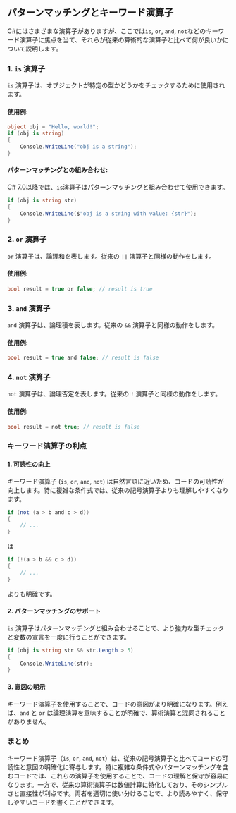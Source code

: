 ## パターンマッチングとキーワード演算子

C#にはさまざまな演算子がありますが、ここでは`is`, `or`, `and`, `not`などのキーワード演算子に焦点を当て、それらが従来の算術的な演算子と比べて何が良いかについて説明します。

### 1. `is` 演算子

`is` 演算子は、オブジェクトが特定の型かどうかをチェックするために使用されます。

#### 使用例:

```csharp
object obj = "Hello, world!";
if (obj is string)
{
    Console.WriteLine("obj is a string");
}
```

#### パターンマッチングとの組み合わせ:

C# 7.0以降では、`is`演算子はパターンマッチングと組み合わせて使用できます。

```csharp
if (obj is string str)
{
    Console.WriteLine($"obj is a string with value: {str}");
}
```

### 2. `or` 演算子

`or` 演算子は、論理和を表します。従来の `||` 演算子と同様の動作をします。

#### 使用例:

```csharp
bool result = true or false; // result is true
```

### 3. `and` 演算子

`and` 演算子は、論理積を表します。従来の `&&` 演算子と同様の動作をします。

#### 使用例:

```csharp
bool result = true and false; // result is false
```

### 4. `not` 演算子

`not` 演算子は、論理否定を表します。従来の `!` 演算子と同様の動作をします。

#### 使用例:

```csharp
bool result = not true; // result is false
```

### キーワード演算子の利点

#### 1. 可読性の向上

キーワード演算子 (`is`, `or`, `and`, `not`) は自然言語に近いため、コードの可読性が向上します。特に複雑な条件式では、従来の記号演算子よりも理解しやすくなります。

```csharp
if (not (a > b and c > d))
{
    // ...
}
```

は

```csharp
if (!(a > b && c > d))
{
    // ...
}
```

よりも明確です。

#### 2. パターンマッチングのサポート

`is` 演算子はパターンマッチングと組み合わせることで、より強力な型チェックと変数の宣言を一度に行うことができます。

```csharp
if (obj is string str && str.Length > 5)
{
    Console.WriteLine(str);
}
```

#### 3. 意図の明示

キーワード演算子を使用することで、コードの意図がより明確になります。例えば、`and` と `or` は論理演算を意味することが明確で、算術演算と混同されることがありません。

### まとめ

キーワード演算子（`is`, `or`, `and`, `not`）は、従来の記号演算子と比べてコードの可読性と意図の明確化に寄与します。特に複雑な条件式やパターンマッチングを含むコードでは、これらの演算子を使用することで、コードの理解と保守が容易になります。一方で、従来の算術演算子は数値計算に特化しており、そのシンプルさと直接性が利点です。両者を適切に使い分けることで、より読みやすく、保守しやすいコードを書くことができます。